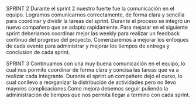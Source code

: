 SPRINT 2
Durante el sprint 2 nuestro fuerte fue la comunicación en el equipo. Logramos comunicarnos correctamente, de forma clara y sencilla para coordinar y dividir la tareas del sprint. Durante el proceso se integró un nuevo compañero que se adapto rapidamente. 
Para mejorar en el siguiente sprint deberiamos coordinar mejor las weekly para realizar un feedback continuo del progreso del proyecto. 
Comenzaremos a mejorar los enfoques de cada evento para administrar y mejorar los tiempos de entrega y conclusion de cada sprint. 

SPRINT 3
Continuamos con una muy buena comunicación en el equipo, lo cual nos pormite coordinar de forma clara y concisa las tareas que va a realizar cada integrante. 
Durante el sprint un compañero dejó el curso, lo cual conllevo a reorganizar la distribución de actividades pero no llevo mayores complicaciones.Como mejora debemos seguir puliendo la administración de tiempos que nos permita llegar a termino con cada sprint.

